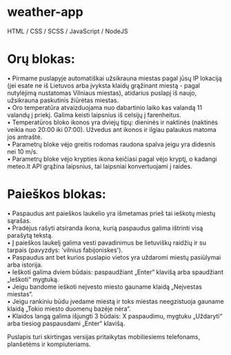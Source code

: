 # weather-app
HTML / CSS / SCSS / JavaScript / NodeJS

# Orų blokas:

• Pirmame puslapyje automatiškai užsikrauna miestas pagal jūsų IP lokaciją (jei esate ne iš Lietuvos arba įvyksta klaidų grąžinant miestą - pagal nutylėjimą nustatomas Vilniaus miestas), atidarius puslapį iš naujo, užsikrauna paskutinis žiūrėtas miestas.\
• Oro temperatūra atvaizduojama nuo dabartinio laiko kas valandą 11 valandų į priekį. Galima keisti laipsnius iš celsijų į farenheitus.\
• Temperatūros bloko ikonos yra dviejų tipų: dieninės ir naktinės (naktinės veikia nuo 20:00 iki 07:00). Užvedus ant ikonos ir ilgiau palaukus matoma jos antraštė.\
• Parametrų bloke vėjo greitis rodomas raudona spalva jeigu yra didesnis nei 10 m/s.\
• Parametrų bloke vėjo krypties ikona keičiasi pagal vėjo kryptį, o kadangi meteo.lt API grąžina laipsnius, tai laipsniai konvertuojami į raides.

# Paieškos blokas:

• Paspaudus ant paieškos laukelio yra išmetamas prieš tai ieškotų miestų sąrašas.\
• Pradėjus rašyti atsiranda ikona, kurią paspaudus galima ištrinti visą parašytą tekstą.\
• Į paieškos laukelį galima vesti pavadinimus be lietuviškų raidžių ir su tarpais (pavyzdys: 'vilnius fabijoniskes').\
• Paspaudus ant bet kurios puslapio vietos yra uždaromi miestų pasiūlymai arba istorija.\
• Ieškoti galima dviem būdais: paspaudžiant „Enter“ klavišą arba spaudžiant „Ieškoti“ mygtuką.\
• Jeigu bandome ieškoti neįvesto miesto gauname klaidą „Neįvestas miestas“.\
• Jeigu rankiniu būdu įvedame miestą ir toks miestas neegzistuoja gauname klaidą „Tokio miesto duomenų bazėje nėra“.\
• Klaidos langą galima išjungti 3 būdais: X paspaudimu, mygtuku „Uždaryti“ arba tiesiog paspausdami „Enter“ klavišą.

Puslapis turi skirtingas versijas pritaikytas mobiliesiems telefonams, planšetėms ir kompiuteriams.
